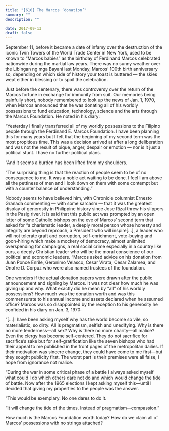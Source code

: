 ```yaml
---
title: "[610] The Marcos ‘donation’"
summary: ""
description: ""

date: 2017-09-13
draft: false
---
```


September 11, before it became a date of infamy over the destruction of the iconic Twin Towers of the World Trade Center in New York, used to be known to “Marcos babies” as the birthday of Ferdinand Marcos celebrated nationwide during the martial law years. There was no sunny weather over the Libingan ng mga Bayani last Monday, Marcos’ 100th birth anniversary so, depending on which side of history your toast is buttered — the skies wept either in blessing or to spoil the celebration.

Just before the centenary, there was controversy over the return of the Marcos fortune in exchange for immunity from suit. Our memories being painfully short, nobody remembered to look up the news of Jan. 1, 1970, when Marcos announced that he was donating all of his worldly possessions to fund education, technology, science and the arts through the Marcos Foundation. He noted in his diary:

“Yesterday I finally transferred all of my worldly possessions to the Filipino people through the Ferdinand E. Marcos Foundation. I have been planning this for many years but I felt that the beginning of my second term was the most propitious time. This was a decision arrived at after a long deliberation and was not the result of pique, anger, despair or emotion — nor is it just a political stunt. I have no further political plans.

“And it seems a burden has been lifted from my shoulders.

“The surprising thing is that the reaction of people seem to be of no consequence to me. It was a noble act waiting to be done. I feel I am above all the pettiness of men and I look down on them with some contempt but with a counter balance of understanding.”

Nobody seems to have believed him, with Chronicle columnist Ernesto Granada commenting — with some sarcasm — that it was the greatest display of generosity in Philippine history since Jose Rizal threw his slippers in the Pasig river. It is said that this public act was prompted by an open letter of some Catholic bishops on the eve of Marcos’ second term that asked for “a charismatic leader, a deeply moral person whose honesty and integrity are beyond reproach, a President who will inspire[…], a leader who will not tolerate graft and corruption, self-enrichment, vote-buying and goon-hiring which make a mockery of democracy, almost unlimited overspending for campaigns, a real social crime especially in a country like ours, a deeply Christian leader who will be the moral conscience of our political and economic leaders. “Marcos asked advice on his donation from Juan Ponce Enrile, Geronimo Velasco, Cesar Virata, Cesar Zalamea, and Onofre D. Corpuz who were also named trustees of the foundation.

One wonders if the actual donation papers were drawn after the public announcement and signing by Marcos. It was not clear how much he was giving up and why. What exactly did he mean by “all” of his worldly possessions? How much was the donation worth and was this commensurate to his annual income and assets declared when he assumed office? Marcos was so disappointed by the reception to his generosity he confided in his diary on Jan. 3, 1970:

“[…]I have been asking myself why has the world become so vile, so materialistic, so dirty. All is pragmatism, selfish and unedifying. Why is there no more tenderness—all sex? Why is there no more charity—all malice? Even the clergy has become self-centered. They do not sacrifice for sacrifice’s sake but for self-gratification like the seven bishops who had their appeal to me published in the front pages of the metropolitan dailies. If their motivation was sincere change, they could have come to me first—but they sought publicity first. The worst part is their premises were all false, I hope from ignorance not malice.

“During the war in some critical phase of a battle I always asked myself what could I do which others dare not do and which would change the tide of battle. Now after the 1965 elections I kept asking myself this—until I decided that giving my properties to the people was the answer.

“This would be exemplary. No one dares to do it.

“It will change the tide of the times. Instead of pragmatism—compassion.”

How much is the Marcos Foundation worth today? How do we claim all of Marcos’ possessions with no strings attached?
